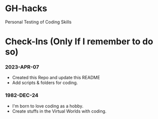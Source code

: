# GH-hacks
Personal Testing of Coding Skills

# Check-Ins (Only If I remember to do so)
### 2023-APR-07 
- Created this Repo and update this README
- Add scripts & folders for coding.

### 1982-DEC-24
- I'm born to love coding as a hobby.
- Create stuffs in the Virtual Worlds with coding.